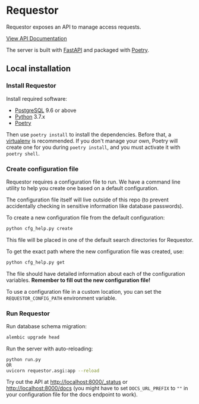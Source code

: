 # Requestor

Requestor exposes an API to manage access requests.

[View API Documentation](http://petstore.swagger.io/?url=https://raw.githubusercontent.com/uc-cdis/requestor/master/docs/openapi.yaml)

The server is built with [FastAPI](https://fastapi.tiangolo.com/) and packaged with [Poetry](https://poetry.eustace.io/).

## Local installation

### Install Requestor

Install required software:

*   [PostgreSQL](PostgreSQL) 9.6 or above
*   [Python](https://www.python.org/downloads/) 3.7.x
*   [Poetry](https://poetry.eustace.io/docs/#installation)

Then use `poetry install` to install the dependencies. Before that,
a [virtualenv](https://virtualenv.pypa.io/) is recommended.
If you don't manage your own, Poetry will create one for you
during `poetry install`, and you must activate it with `poetry shell`.

### Create configuration file

Requestor requires a configuration file to run. We have a command line
utility to help you create one based on a default configuration.

The configuration file itself will live outside of this repo (to
prevent accidentally checking in sensitive information like database passwords).

To create a new configuration file from the default configuration:

```bash
python cfg_help.py create
```

This file will be placed in one of the default search directories for Requestor.

To get the exact path where the new configuration file was created, use:

```bash
python cfg_help.py get
```

The file should have detailed information about each of the configuration
variables. **Remember to fill out the new configuration file!**

To use a configuration file in a custom location, you can set the `REQUESTOR_CONFIG_PATH` environment variable.

### Run Requestor

Run database schema migration:

```bash
alembic upgrade head
```

Run the server with auto-reloading:

```bash
python run.py
OR
uvicorn requestor.asgi:app --reload
```

Try out the API at <http://localhost:8000/_status> or <http://localhost:8000/docs> (you might have to set `DOCS_URL_PREFIX` to `""` in your configuration file for the docs endpoint to work).
